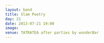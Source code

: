 ```yaml
---
layout: band
title: Slam Poetry
day: 21
date: 2013-07-21 19:00
image: 
venue: TATRATEA after parties by wunderBar
---
```



